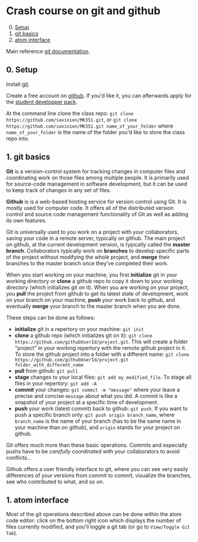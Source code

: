 # Crash course on git and github

0. [Setup](#gitsetup)
1. [git basics](#gitbas)
2. [atom interface](#gitatom)

Main reference [git documentation](https://git-scm.com/doc).

<a name="gitsetup"></a>
## 0. Setup

Install [git](https://git-scm.com/downloads).

Create a free account on [github](http://github.com). If you'd like it, you can afterwards apply for the [student developper pack](https://education.github.com/pack).

At the command line clone the class repo: `git clone https://github.com/savinien/MK351.git`, or `git clone https://github.com/savinien/MK351.git name_of_your_folder` where `name_of_your_folder` is the name of the folder you'd like to store the class repo into.


<a name="gitbas"></a>
## 1. git basics

**Git** is a version-control system for tracking changes in computer files and coordinating work on those files among multiple people. It is primarily used for source-code management in software development, but it can be used to keep track of changes in any set of files.

**Github** is is a web-based hosting service for version control using Git. It is mostly used for computer code. It offers all of the distributed version control and source code management functionality of Git as well as adding its own features.

Git is universally used to you work on a project with your collaborators, saving your code in a remote server, typically on github.
The main project on github, at the current development version, is typically called the **master branch**. Collaborators typically work on **branches** to develop specific parts of the project without modifying the whole project, and **merge** their branches to the master branch once they've completed their work.

When you start working on your machine, you first **initialize** git in your working directory or **clone** a github repo to copy it down to your working directory (which initializes git on it). When you are working on your project, you **pull** the project from github to get its latest state of development, work on your branch on your machine, **push** your work back to github, and eventually **merge** your branch to the master branch when you are done.

These steps can be done as follows:
- **initialize** git in a repertory on your machine: `git init`
- **clone** a github repo (which initializes git on it): `git clone https://github.com/githubUserId/project.git`. This will create a folder "project" in your working repertory with the remote github project in it. To store the github project into a folder with a different name: `git clone https://github.com/githubUserId/project.git folder_with_different_name`
- **pull** from github: `git pull`
- **stage** changes to your local files: `git add my_modified_file`. To stage all files in your repertory: `git add -A`
- **commit** your changes: `git commit -m "message"` where your leave a precise and concise `message` about what you did. A commit is like a snapshot of your project at a specific time of development.
- **push** your work (latest commit) back to github: `git push`. If you want to push a specific branch only: `git push origin branch_name`, where `branch_name` is the name of your branch (has to be the same name in your machine than on github), and `origin` stands for your project on github.

Git offers much more than these basic operations. Commits and especially pushs have to be *carefully coordinated* with your collaborators to avoid conflicts...

Github offers a user friendly interface to git, where you can see very easily differences of your versions from commit to commit, visualize the branches, see who contributed to what, and so on.

<a name="gitatom"></a>
## 1. atom interface

Most of the git operations described above can be done within the atom code editor: click on the bottom right icon which displays the number of files currently modified, and you'll toggle a git tab (or go to `View/Toggle Git Tab`).
